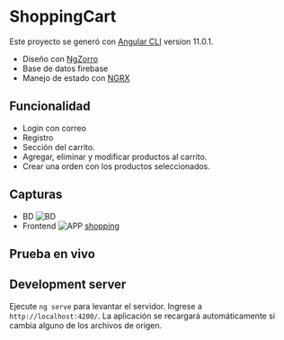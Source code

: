 # ShoppingCart

Este proyecto se generó con [Angular CLI](https://github.com/angular/angular-cli) version 11.0.1.
- Diseño con  [NgZorro](https://ng.ant.design/docs/introduce/en)
- Base de datos firebase
- Manejo de estado con [NGRX](https://ngrx.io/)

## Funcionalidad
- Login con correo
- Registro
- Sección del carrito.
- Agregar, eliminar y modificar productos al carrito.
- Crear una orden con los productos seleccionados.

## Capturas
- BD
![BD](https://firebasestorage.googleapis.com/v0/b/shopping-cart-ce288.appspot.com/o/BD_firebase.png?alt=media&token=d0317070-540d-4ca0-b9ab-a430589a41fd)
- Frontend
![APP](https://firebasestorage.googleapis.com/v0/b/shopping-cart-ce288.appspot.com/o/app_tul.png?alt=media&token=fb117859-7e4b-4b5f-b465-aad7b5e748ae)
[shopping](https://firebasestorage.googleapis.com/v0/b/shopping-cart-ce288.appspot.com/o/carrito.png?alt=media&token=a994f8fb-f140-48cd-8cdc-1bd4e07a9224)

## Prueba en vivo


## Development server

Ejecute `ng serve` para levantar el servidor. Ingrese a `http://localhost:4200/`. La aplicación se recargará automáticamente si cambia alguno de los archivos de origen.

